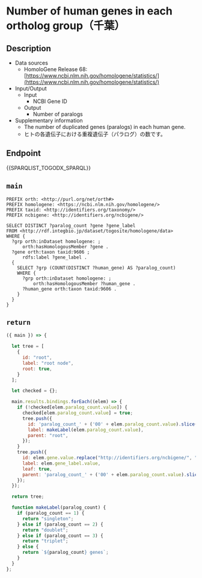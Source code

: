 # Number of human genes in each ortholog group（千葉）

## Description
- Data sources
  - HomoloGene Release 68: [https://www.ncbi.nlm.nih.gov/homologene/statistics/](https://www.ncbi.nlm.nih.gov/homologene/statistics/)
- Input/Output
  - Input
    - NCBI Gene ID
  - Output
    - Number of paralogs
- Supplementary information
  - The number of duplicated genes (paralogs) in each human gene.
  - ヒトの各遺伝子における重複遺伝子（パラログ）の数です。

## Endpoint

{{SPARQLIST_TOGODX_SPARQL}}

## `main`

```sparql
PREFIX orth: <http://purl.org/net/orth#>
PREFIX homologene: <https://ncbi.nlm.nih.gov/homologene/>
PREFIX taxid: <http://identifiers.org/taxonomy/>
PREFIX ncbigene: <http://identifiers.org/ncbigene/>

SELECT DISTINCT ?paralog_count ?gene ?gene_label
FROM <http://rdf.integbio.jp/dataset/togosite/homologene/data>
WHERE {
  ?grp orth:inDataset homologene: ;
      orth:hasHomologousMember ?gene .
  ?gene orth:taxon taxid:9606 ;
      rdfs:label ?gene_label .
  {
    SELECT ?grp (COUNT(DISTINCT ?human_gene) AS ?paralog_count)
    WHERE {
      ?grp orth:inDataset homologene: ;
          orth:hasHomologousMember ?human_gene .
      ?human_gene orth:taxon taxid:9606 .
    }
  }
}
```

## `return`

```javascript
({ main }) => {

  let tree = [
    {
      id: "root",
      label: "root node",
      root: true,
    }
  ];

  let checked = {};

  main.results.bindings.forEach((elem) => {
    if (!checked[elem.paralog_count.value]) {
      checked[elem.paralog_count.value] = true;
      tree.push({
        id: 'paralog_count_' + ('00' + elem.paralog_count.value).slice(-2),
        label: makeLabel(elem.paralog_count.value),
        parent: "root",
      });
    }
    tree.push({
      id: elem.gene.value.replace("http://identifiers.org/ncbigene/", ""),
      label: elem.gene_label.value,
      leaf: true,
      parent: 'paralog_count_' + ('00' + elem.paralog_count.value).slice(-2),
    });
  });

  return tree;

  function makeLabel(paralog_count) {
    if (paralog_count == 1) {
      return "singleton";
    } else if (paralog_count == 2) {
      return "doublet";
    } else if (paralog_count == 3) {
      return "triplet";
    } else {
      return `${paralog_count} genes`;
    }
  }
};
```
